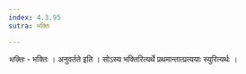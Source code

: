 ```yaml
---
index: 4.3.95
sutra: भक्तिः

---
```

_भक्तिः_ - भक्तिः । अनुवर्तते इति । सोऽस्य भक्तिरित्यर्थे प्रथमान्तात्प्रत्ययाः स्युरित्यर्थः ।